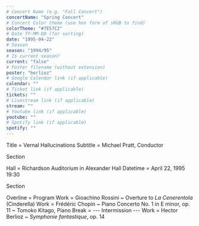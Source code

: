 ```yaml
---
# Concert Name (e.g. "Fall Concert")
concertName: "Spring Concert"
# Concert Color theme (use hex form of sRGB to find)
colorTheme: "#7E57C2"
# Date YY-MM-DD (for sorting)
date: "1995-04-22"
# Season
season: "1994/95"
# Is current season?
current: "false"
# Poster filename (without extension)
poster: "berlioz"
# Google Calendar link (if applicable)
calendar: ""
# Ticket link (if applicable)
tickets: ""
# Livestream link (if applicable)
stream: ""
# Youtube link (if applicable)
youtube: ""
# Spotify link (if applicable)
spotify: ""
---
```

Title = Vernal Hallucinations
Subtitle = Michael Pratt, Conductor

Section

Hall = Richardson Auditorium in Alexander Hall
Datetime = April 22, 1995 19:30

Section

Overline = Program
Work = Gioachino Rossini ~ Overture to *La Cenerentola* (Cinderella)
Work = Frédéric Chopin ~ Piano Concerto No. 1 in E minor, op. 11 ~ Tomoko Kitago, Piano
Break = --- Intermission ---
Work = Hector Berlioz ~ *Symphonie fantastique*, op. 14

